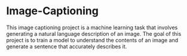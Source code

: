 # Image-Captioning
This image captioning project is a machine learning task that involves generating a natural language description of an image. The goal of this project is to train a model to understand the contents of an image and generate a sentence that accurately describes it.
